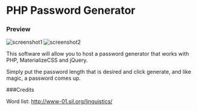 # PHP Password Generator
### Preview

![screenshot1](https://s.flamz.pw/img/687c99daad7f2dca496ddd6398d3db15.png "Screenshot #1")
![screenshot2](https://s.flamz.pw/img/82c8e1c205ce2f39adada7286aaa4861.png "Screenshot #2")

This software will allow you to host a password generator that works with PHP, MaterializeCSS and jQuery.

Simply put the password length that is desired and click generate, and like magic, a password comes up.

###Credits

Word list: http://www-01.sil.org/linguistics/
